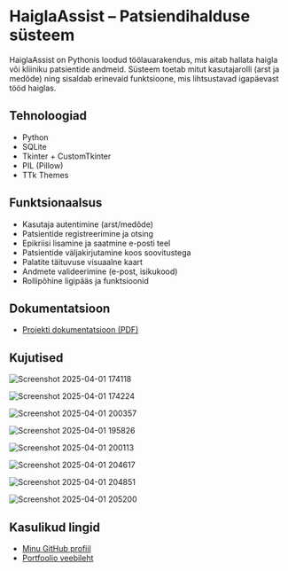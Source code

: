 # HaiglaAssist – Patsiendihalduse süsteem

HaiglaAssist on Pythonis loodud töölauarakendus, mis aitab hallata haigla või kliiniku patsientide andmeid. Süsteem toetab mitut kasutajarolli (arst ja medõde) ning sisaldab erinevaid funktsioone, mis lihtsustavad igapäevast tööd haiglas.

## Tehnoloogiad

- Python
- SQLite
- Tkinter + CustomTkinter
- PIL (Pillow)
- TTk Themes

## Funktsionaalsus

- Kasutaja autentimine (arst/medõde)
- Patsientide registreerimine ja otsing
- Epikriisi lisamine ja saatmine e-posti teel
- Patsientide väljakirjutamine koos soovitustega
- Palatite täituvuse visuaalne kaart
- Andmete valideerimine (e-post, isikukood)
- Rollipõhine ligipääs ja funktsioonid

## Dokumentatsioon

- [Projekti dokumentatsioon (PDF)](https://github.com/mariasmolina/Projekt_HaiglaAssist/blob/main/Arvestust%C3%B6%C3%B6%20-%20Projekti%20kirjalik%20osa%20(Maria%20Smolina).pdf)

## Kujutised
![Screenshot 2025-04-01 174118](https://github.com/user-attachments/assets/ba29dbe8-ce30-4650-9f00-06106b7289c4)

![Screenshot 2025-04-01 174224](https://github.com/user-attachments/assets/f5b33fdb-ccc8-45ec-956c-4c0f0e217d88)

![Screenshot 2025-04-01 200357](https://github.com/user-attachments/assets/3914dc18-de92-4cf1-a8a6-f1a9b1d03329)

![Screenshot 2025-04-01 195826](https://github.com/user-attachments/assets/571ef201-e473-4a59-b714-e05b95eb0f82)

![Screenshot 2025-04-01 200113](https://github.com/user-attachments/assets/e106bb7f-c846-488c-a260-3e7a278c544f)

![Screenshot 2025-04-01 204617](https://github.com/user-attachments/assets/4c11f77e-ba0d-4868-9d68-31cc82f91436)

![Screenshot 2025-04-01 204851](https://github.com/user-attachments/assets/78bad4fd-54e6-4e4b-8a2c-f92c09763763)

![Screenshot 2025-04-01 205200](https://github.com/user-attachments/assets/34088126-ec26-4769-a3ad-66b84452421c)

## Kasulikud lingid

- [Minu GitHub profiil](https://github.com/mariasmolina)
- [Portfoolio veebileht](https://mariasmolina24.thkit.ee/)

